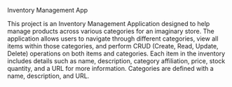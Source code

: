 Inventory Management App

This project is an Inventory Management Application designed to help manage products across various categories for an imaginary store. The application allows users to navigate through different categories, view all items within those categories, and perform CRUD (Create, Read, Update, Delete) operations on both items and categories. Each item in the inventory includes details such as name, description, category affiliation, price, stock quantity, and a URL for more information. Categories are defined with a name, description, and URL.
